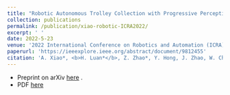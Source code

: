 ```yaml
---
title: "Robotic Autonomous Trolley Collection with Progressive Perception and Nonlinear Model Predictive Control"
collection: publications
permalink: /publication/xiao-robotic-ICRA2022/
excerpt: ' '
date: 2022-5-23
venue: '2022 International Conference on Robotics and Automation (ICRA). IEEE'
paperurl: 'https://ieeexplore.ieee.org/abstract/document/9812455'
citation: 'A. Xiao*, <b>H. Luan*</b>, Z. Zhao*, Y. Hong, J. Zhao, W. Chen, J. Wang, M. Q.-H. Meng, &quot;Robotic autonomous trolley collection with progressive perception and nonlinear model predictive control,&quot; in <i> 2022 International Conference on Robotics and Automation (ICRA)</i>, Philadelphia, PA, USA, May 23-27, 2022, pp. 4480-4486.' 
---
```


-   Preprint on arXiv [here](https://arxiv.org/abs/2110.06648) . 
-   PDF [here](/files/Xiao_Robotic_ICRA22.pdf)


